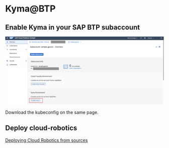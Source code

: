 # Kyma@BTP

## Enable Kyma in your SAP BTP subaccount

![kyma-runtime](kyma-runtime-cockpit.png)

Download the kubeconfig on the same page.


## Deploy cloud-robotics

[Deploying Cloud Robotics from sources](../deploy-from-sources.md)

